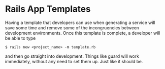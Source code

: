 # Rails App Templates

Having a template that developers can use when generating a service will save some time and remove some of the incongruencies between development environments. Once this template is complete, a developer will be able to type

`$ rails new <project_name> -m template.rb`

and then go straight into development. Things like guard will work immediately, without any need to set them up. Just like it should be.
